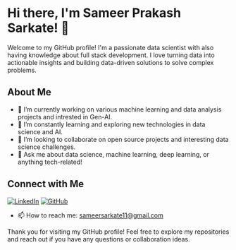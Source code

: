 # Hi there, I'm Sameer Prakash Sarkate! 👋

Welcome to my GitHub profile! I'm a passionate data scientist with also having knowledge about full stack development. I love turning data into actionable insights and building data-driven solutions to solve complex problems.

## About Me

- 🔭 I’m currently working on various machine learning and data analysis projects and intrested in Gen-AI.
- 🌱 I’m constantly learning and exploring new technologies in data science and AI.
- 👯 I’m looking to collaborate on open source projects and interesting data science challenges.
- 💬 Ask me about data science, machine learning, deep learning, or anything tech-related!

## Connect with Me

[![LinkedIn](https://img.shields.io/badge/LinkedIn-Connect-blue)](https://www.linkedin.com/in/sameer-sarkate-7b944a22a)
[![GitHub](https://img.shields.io/badge/GitHub-Follow-lightgrey)](https://github.com/sameer-sarkate-11)
- 📫 How to reach me: [sameersarkate11@gmail.com](mailto:sameersarkate11@gmail.com)

Thank you for visiting my GitHub profile! Feel free to explore my repositories and reach out if you have any questions or collaboration ideas.

